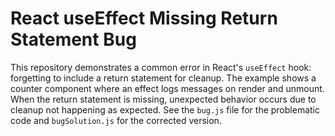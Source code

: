 # React useEffect Missing Return Statement Bug

This repository demonstrates a common error in React's `useEffect` hook: forgetting to include a return statement for cleanup.  The example shows a counter component where an effect logs messages on render and unmount.  When the return statement is missing, unexpected behavior occurs due to cleanup not happening as expected.  See the `bug.js` file for the problematic code and `bugSolution.js` for the corrected version.